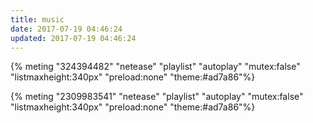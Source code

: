 ```yaml
---
title: music
date: 2017-07-19 04:46:24
updated: 2017-07-19 04:46:24
---
```



{% meting "324394482" "netease" "playlist" "autoplay" "mutex:false" "listmaxheight:340px" "preload:none" "theme:#ad7a86"%}

{% meting "2309983541" "netease" "playlist" "autoplay" "mutex:false" "listmaxheight:340px" "preload:none" "theme:#ad7a86"%}
